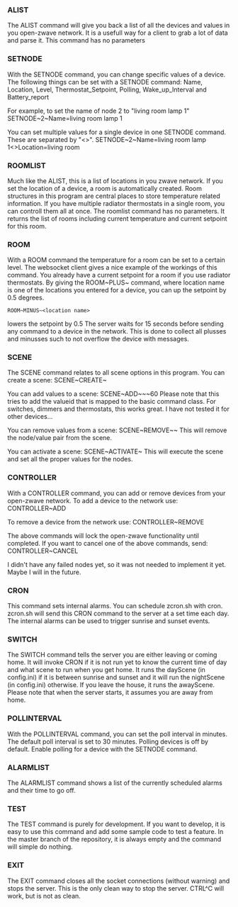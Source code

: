 ### ALIST
The ALIST command will give you back a list of all the devices and values in you open-zwave network.
It is a usefull way for a client to grab a lot of data and parse it.
This command has no parameters

### SETNODE
With the SETNODE command, you can change specific values of a device.
The following things can be set with a SETNODE command:
	Name, Location, Level, Thermostat\_Setpoint, Polling, Wake\_up\_Interval and Battery_report

For example, to set the name of node 2 to "living room lamp 1"
	SETNODE~2~Name=living room lamp 1

You can set multiple values for a single device in one SETNODE command. These are separated by "<>".
	SETNODE~2~Name=living room lamp 1<>Location=living room

### ROOMLIST
Much like the ALIST, this is a list of locations in you zwave network.
If you set the location of a device, a room is automatically created.
Room structures in this program are central places to store temperature related information.
If you have multiple radiator thermostats in a single room, you can controll them all at once.
The roomlist command has no parameters.
It returns the list of rooms including current temperature and current setpoint for this room.

### ROOM
With a ROOM command the temperature for a room can be set to a certain level.
The websocket client gives a nice example of the workings of this command.
You already have a current setpoint for a room if you use radiator thermostats.
By giving the
	ROOM~PLUS~<location name>
command, where location name is one of the locations you entered for a device, you can up the setpoint by 0.5 degrees.

	ROOM~MINUS~<location name>
lowers the setpoint by 0.5
The server waits for 15 seconds before sending any command to a device in the network.
This is done to collect all plusses and minusses such to not overflow the device with messages.

### SCENE
The SCENE command relates to all scene options in this program.
You can create a scene:
	SCENE~CREATE~<scene name>

You can add values to a scene:
	SCENE~ADD~<scene name>~<node id>~60
Please note that this tries to add the valueid that is mapped to the basic command class.
For switches, dimmers and thermostats, this works great.
I have not tested it for other devices...

You can remove values from a scene:
	SCENE~REMOVE~<scene name>~<node id>
This will remove the node/value pair from the scene.

You can activate a scene:
	SCENE~ACTIVATE~<scene name>
This will execute the scene and set all the proper values for the nodes.

### CONTROLLER
With a CONTROLLER command, you can add or remove devices from your open-zwave network.
To add a device to the network use:
	CONTROLLER~ADD

To remove a device from the network use:
	CONTROLLER~REMOVE

The above commands will lock the open-zwave functionality until completed.
If you want to cancel one of the above commands, send:
	CONTROLLER~CANCEL

I didn't have any failed nodes yet, so it was not needed to implement it yet.
Maybe I will in the future.

### CRON
This command sets internal alarms.
You can schedule zcron.sh with cron.
zcron.sh will send this CRON command to the server at a set time each day.
The internal alarms can be used to trigger sunrise and sunset events.

### SWITCH
The SWITCH command tells the server you are either leaving or coming home.
It will invoke CRON if it is not run yet to know the current time of day and what scene to run when you get home.
It runs the dayScene (in config.ini) if it is between sunrise and sunset and it will run the nightScene (in config.ini) otherwise.
If you leave the house, it runs the awayScene.
Please note that when the server starts, it assumes you are away from home.

### POLLINTERVAL
With the POLLINTERVAL command, you can set the poll interval in minutes.
The default poll interval is set to 30 minutes.
Polling devices is off by default.
Enable polling for a device with the SETNODE command.

### ALARMLIST
The ALARMLIST command shows a list of the currently scheduled alarms and their time to go off.

### TEST
The TEST command is purely for development.
If you want to develop, it is easy to use this command and add some sample code to test a feature.
In the master branch of the repository, it is always empty and the command will simple do nothing.

### EXIT
The EXIT command closes all the socket connections (without warning) and stops the server.
This is the only clean way to stop the server.
CTRL^C will work, but is not as clean.

